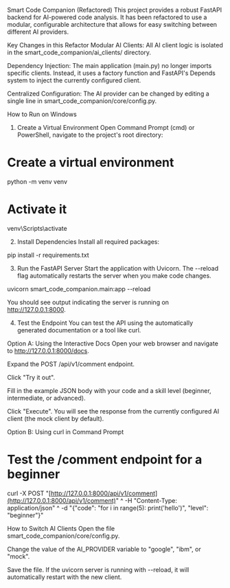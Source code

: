Smart Code Companion (Refactored)
This project provides a robust FastAPI backend for AI-powered code analysis. It has been refactored to use a modular, configurable architecture that allows for easy switching between different AI providers.

Key Changes in this Refactor
Modular AI Clients: All AI client logic is isolated in the smart_code_companion/ai_clients/ directory.

Dependency Injection: The main application (main.py) no longer imports specific clients. Instead, it uses a factory function and FastAPI's Depends system to inject the currently configured client.

Centralized Configuration: The AI provider can be changed by editing a single line in smart_code_companion/core/config.py.

How to Run on Windows
1. Create a Virtual Environment
Open Command Prompt (cmd) or PowerShell, navigate to the project's root directory:

# Create a virtual environment
python -m venv venv

# Activate it
venv\Scripts\activate

2. Install Dependencies
Install all required packages:

pip install -r requirements.txt

3. Run the FastAPI Server
Start the application with Uvicorn. The --reload flag automatically restarts the server when you make code changes.

uvicorn smart_code_companion.main:app --reload

You should see output indicating the server is running on http://127.0.0.1:8000.

4. Test the Endpoint
You can test the API using the automatically generated documentation or a tool like curl.

Option A: Using the Interactive Docs
Open your web browser and navigate to http://127.0.0.1:8000/docs.

Expand the POST /api/v1/comment endpoint.

Click "Try it out".

Fill in the example JSON body with your code and a skill level (beginner, intermediate, or advanced).

Click "Execute". You will see the response from the currently configured AI client (the mock client by default).

Option B: Using curl in Command Prompt
# Test the /comment endpoint for a beginner
curl -X POST "[http://127.0.0.1:8000/api/v1/comment](http://127.0.0.1:8000/api/v1/comment)" ^
-H "Content-Type: application/json" ^
-d "{\"code\": \"for i in range(5): print('hello')\", \"level\": \"beginner\"}"

How to Switch AI Clients
Open the file smart_code_companion/core/config.py.

Change the value of the AI_PROVIDER variable to "google", "ibm", or "mock".

Save the file. If the uvicorn server is running with --reload, it will automatically restart with the new client.